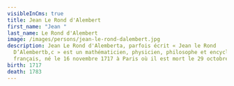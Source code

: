 ```yaml
---
visibleInCms: true
title: Jean Le Rond d'Alembert
first_name: "Jean "
last_name: Le Rond d'Alembert
image: /images/persons/jean-le-rond-dalembert.jpg
description: Jean Le Rond d'Alemberta, parfois écrit « Jean le Rond
  D’Alembertb,c » est un mathématicien, physicien, philosophe et encyclopédiste
  français, né le 16 novembre 1717 à Paris où il est mort le 29 octobre 1783.
birth: 1717
death: 1783
---
```

